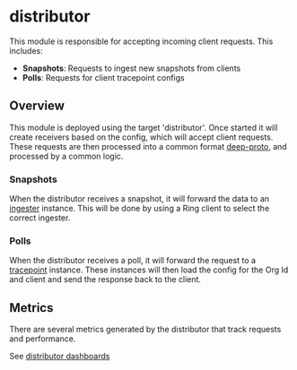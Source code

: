 # distributor

This module is responsible for accepting incoming client requests. This includes:

- **Snapshots**: Requests to ingest new snapshots from clients
- **Polls**: Requests for client tracepoint configs

## Overview

This module is deployed using the target 'distributor'. Once started it will create receivers based on the config,
which will accept client requests. These requests are then processed into a common format [deep-proto](), and processed
by a common logic.

### Snapshots

When the distributor receives a snapshot, it will forward the data to an [ingester](../ingester) instance. This will be
done by using a Ring client to select the correct ingester.

### Polls

When the distributor receives a poll, it will forward the request to a [tracepoint](../tracepoint) instance. These
instances will then load the config for the Org Id and client and send the response back to the client.


## Metrics
There are several metrics generated by the distributor that track requests and performance.

See [distributor dashboards](../../dashboards/distributor)
